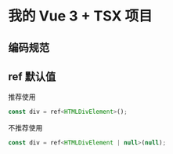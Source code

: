# 我的 Vue 3 + TSX 项目
## 编码规范
## ref 默认值
推荐使用

````javascript
const div = ref<HTMLDivElement>();
````

不推荐使用

````javascript
const div = ref<HTMLDivElement | null>(null);
````
